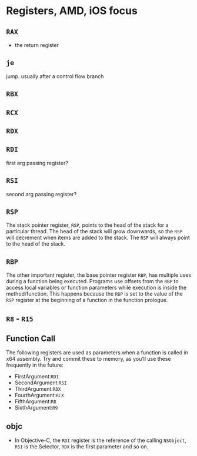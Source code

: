 # Registers, AMD, iOS focus

## `RAX`
* the return register

## `je`

jump. usually after a control flow branch

## `RBX`
## `RCX`
## `RDX`

## `RDI`
first arg passing register?

## `RSI`
second arg passing register?

## `RSP`
The stack pointer register, `RSP`, points to the head of the stack for a
particular thread. The head of the stack will grow downwards, so the `RSP` will
decrement when items are added to the stack. The `RSP` will always point to the
head of the stack.

## `RBP`
The other important register, the base pointer register `RBP`, has multiple uses
during a function being executed. Programs use offsets from the `RBP` to access
local variables or function parameters while execution is inside the
method/function. This happens because the `RBP` is set to the value of the `RSP`
register at the beginning of a function in the function prologue.



## `R8` - `R15`

## Function Call
The following registers are used as parameters when a function is called in x64 assembly. Try and commit these to memory, as you’ll use these frequently in the future:

- FirstArgument:`RDI`
- SecondArgument:`RSI`
- ThirdArgument:`RDX`
- FourthArgument:`RCX`
- FifthArgument:`R8`
- SixthArgument:`R9`

## objc
* In Objective-C, the `RDI` register is the reference of the calling
`NSObject`, `RSI` is the Selector, `RDX` is the first parameter and so
on.
